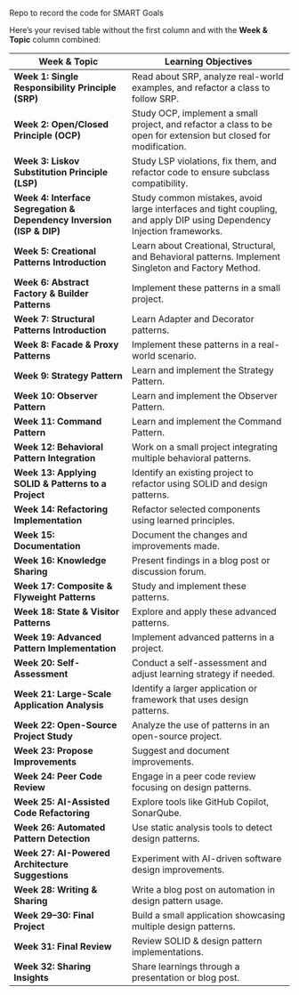 Repo to record the code for SMART Goals


Here’s your revised table without the first column and with the **Week & Topic** column combined:  

| **Week & Topic** | **Learning Objectives** |
|-----------------|-------------------------|
| **Week 1: Single Responsibility Principle (SRP)** | Read about SRP, analyze real-world examples, and refactor a class to follow SRP. |
| **Week 2: Open/Closed Principle (OCP)** | Study OCP, implement a small project, and refactor a class to be open for extension but closed for modification. |
| **Week 3: Liskov Substitution Principle (LSP)** | Study LSP violations, fix them, and refactor code to ensure subclass compatibility. |
| **Week 4: Interface Segregation & Dependency Inversion (ISP & DIP)** | Study common mistakes, avoid large interfaces and tight coupling, and apply DIP using Dependency Injection frameworks. |
| **Week 5: Creational Patterns Introduction** | Learn about Creational, Structural, and Behavioral patterns. Implement Singleton and Factory Method. |
| **Week 6: Abstract Factory & Builder Patterns** | Implement these patterns in a small project. |
| **Week 7: Structural Patterns Introduction** | Learn Adapter and Decorator patterns. |
| **Week 8: Facade & Proxy Patterns** | Implement these patterns in a real-world scenario. |
| **Week 9: Strategy Pattern** | Learn and implement the Strategy Pattern. |
| **Week 10: Observer Pattern** | Learn and implement the Observer Pattern. |
| **Week 11: Command Pattern** | Learn and implement the Command Pattern. |
| **Week 12: Behavioral Pattern Integration** | Work on a small project integrating multiple behavioral patterns. |
| **Week 13: Applying SOLID & Patterns to a Project** | Identify an existing project to refactor using SOLID and design patterns. |
| **Week 14: Refactoring Implementation** | Refactor selected components using learned principles. |
| **Week 15: Documentation** | Document the changes and improvements made. |
| **Week 16: Knowledge Sharing** | Present findings in a blog post or discussion forum. |
| **Week 17: Composite & Flyweight Patterns** | Study and implement these patterns. |
| **Week 18: State & Visitor Patterns** | Explore and apply these advanced patterns. |
| **Week 19: Advanced Pattern Implementation** | Implement advanced patterns in a project. |
| **Week 20: Self-Assessment** | Conduct a self-assessment and adjust learning strategy if needed. |
| **Week 21: Large-Scale Application Analysis** | Identify a larger application or framework that uses design patterns. |
| **Week 22: Open-Source Project Study** | Analyze the use of patterns in an open-source project. |
| **Week 23: Propose Improvements** | Suggest and document improvements. |
| **Week 24: Peer Code Review** | Engage in a peer code review focusing on design patterns. |
| **Week 25: AI-Assisted Code Refactoring** | Explore tools like GitHub Copilot, SonarQube. |
| **Week 26: Automated Pattern Detection** | Use static analysis tools to detect design patterns. |
| **Week 27: AI-Powered Architecture Suggestions** | Experiment with AI-driven software design improvements. |
| **Week 28: Writing & Sharing** | Write a blog post on automation in design pattern usage. |
| **Week 29–30: Final Project** | Build a small application showcasing multiple design patterns. |
| **Week 31: Final Review** | Review SOLID & design pattern implementations. |
| **Week 32: Sharing Insights** | Share learnings through a presentation or blog post. |
